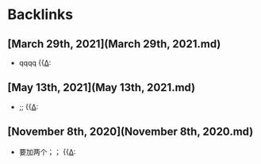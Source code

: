 
# Backlinks
## [March 29th, 2021](March 29th, 2021.md)
- qqqq {{[∆](∆.md):

## [May 13th, 2021](May 13th, 2021.md)
- ;;  {{[∆](∆.md):

## [November 8th, 2020](November 8th, 2020.md)
- 要加两个；； {{[∆](∆.md):

